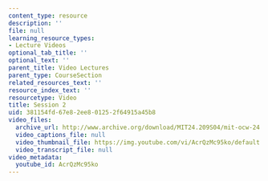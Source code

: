 ```yaml
---
content_type: resource
description: ''
file: null
learning_resource_types:
- Lecture Videos
optional_tab_title: ''
optional_text: ''
parent_title: Video Lectures
parent_type: CourseSection
related_resources_text: ''
resource_index_text: ''
resourcetype: Video
title: Session 2
uid: 381154fd-67e8-2ee8-0125-2f64915a45b8
video_files:
  archive_url: http://www.archive.org/download/MIT24.209S04/mit-ocw-24.209-singer-17feb2004-220k.mp4
  video_captions_file: null
  video_thumbnail_file: https://img.youtube.com/vi/AcrQzMc95ko/default.jpg
  video_transcript_file: null
video_metadata:
  youtube_id: AcrQzMc95ko
---
```

